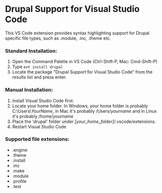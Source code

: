 # Drupal Support for Visual Studio Code

This VS Code extension provides syntax highlighting support for Drupal specific file types, such as .module, .inc, .theme etc.

### Standard Installation:

1. Open the Command Palette in VS Code (Ctrl-Shift-P, Mac: Cmd-Shift-P)
2. Type `ext install drupal`
3. Locate the package "Drupal Support for Visual Studio Code" from the results list and press enter.

### Manual Installation:

1. Install Visual Studio Code first.
2. Locate your home folder. In Windows, your home folder is probably C:\Users\\*YourName*, in Mac it's probably /Users/*yourname* and in Linux it's probably /home/*yourname*
3. Place the 'drupal' folder under *[your_home_folder]*/.vscode/extensions.
4. Restart Visual Studio Code

### Supported file extensions:

* .engine 
* .theme 
* .install 
* .inc 
* .make 
* .module 
* .profile 
* .test
